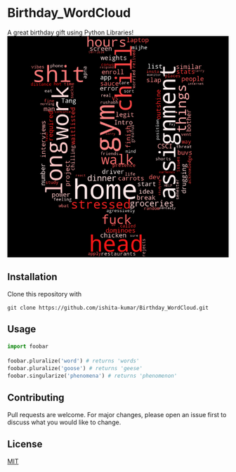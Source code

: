 
# Birthday_WordCloud
A great birthday gift using Python Libraries!
![Test Image 1](word_cloud.png)
## Installation

Clone this repository with 
```
git clone https://github.com/ishita-kumar/Birthday_WordCloud.git
```

## Usage

```python
import foobar

foobar.pluralize('word') # returns 'words'
foobar.pluralize('goose') # returns 'geese'
foobar.singularize('phenomena') # returns 'phenomenon'
```



## Contributing
Pull requests are welcome. For major changes, please open an issue first to discuss what you would like to change.


## License
[MIT](https://choosealicense.com/licenses/mit/)